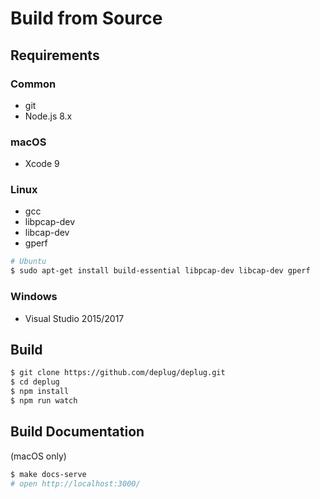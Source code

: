 # Build from Source

## Requirements

### Common

- git
- Node.js 8.x

### macOS

- Xcode 9

### Linux

- gcc
- libpcap-dev
- libcap-dev
- gperf

```bash
# Ubuntu
$ sudo apt-get install build-essential libpcap-dev libcap-dev gperf
```

### Windows

- Visual Studio 2015/2017

## Build

```bash
$ git clone https://github.com/deplug/deplug.git
$ cd deplug
$ npm install
$ npm run watch
```

## Build Documentation

(macOS only)

```bash
$ make docs-serve
# open http://localhost:3000/
```
